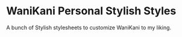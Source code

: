 # WaniKani Personal Stylish Styles

A bunch of Stylish stylesheets to customize WaniKani to my liking.
